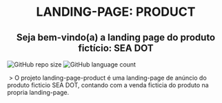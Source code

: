 <h1 align="center">LANDING-PAGE: PRODUCT</h1>

<h2 align="center">Seja bem-vindo(a) a landing page do produto fictício: SEA DOT</h2>

![GitHub repo size](https://img.shields.io/github/repo-size/Anderson-Reges/landing-page-product?style=for-the-badge)
![GitHub language count](https://img.shields.io/github/languages/count/Anderson-Reges/landing-page-product?style=for-the-badge)

<img src="" />
> O projeto landing-page-product é uma landing-page de anúncio do produto ficticio SEA DOT, contando com a venda ficticia do produto na propria landing-page.
